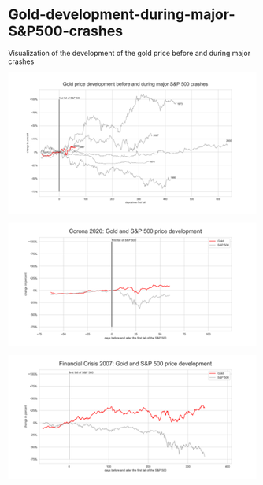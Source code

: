 # Gold-development-during-major-S&P500-crashes
Visualization of the development of the gold price before and during major crashes 

![](Gold_price_development.png)

![](Corona_2020.png)

![](Financial_Crisis_2007.png)
